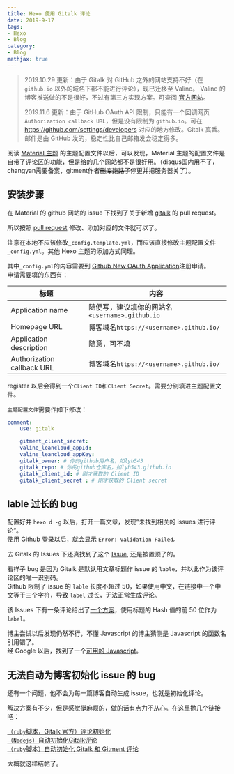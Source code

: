 ```yaml
---
title: Hexo 使用 Gitalk 评论
date: 2019-9-17
tags:
- Hexo
- Blog
category:
- Blog
mathjax: true
---
```


> 2019.10.29 更新：由于 Gitalk 对 GitHub 之外的网站支持不好（在 `github.io` 以外的域名下都不能进行评论），现已迁移至 Valine。
> Valine 的博客推送做的不是很好，不过有第三方实现方案。可查阅 [官方网站](https://valine.js.org/notify.html)。
>
> 2019.11.6 更新：由于 GitHub OAuth API 限制，只能有一个回调网页`Authorization callback URL`，但是没有限制为 `github.io`。可在 https://github.com/settings/developers 对应的地方修改。Gitalk 真香。邮件是由 GitHub 发的，稳定性比自己邮箱发会稳定得多。

阅读 [Material 主题](https://github.com/viosey/hexo-theme-material/) 的主题配置文件以后，可以发现，Material 主题的配置文件是自带了评论区的功能，但是给的几个网站都不是很好用。（disqus国内用不了，changyan需要备案，gitment作者~~删库跑路了~~停更并把服务器关了）。  

## 安装步骤

在 Material 的 github 网站的 issue 下找到了关于新增 [gitalk](https://github.com/gitalk/gitalk/blob/master/readme-cn.md) 的 pull request。 

所以按照 [pull request](https://github.com/viosey/hexo-theme-material/pull/554/files) 修改、添加对应的文件就可以了。  

注意在本地不应该修改`_config.template.yml`，而应该直接修改主题配置文件`_config.yml`。其他 Hexo 主题的添加方式同理。

其中`_config.yml`的内容需要到 [Github New OAuth Application](https://github.com/settings/applications/new)注册申请。  
申请需要填的东西有：

标题|内容
-|-
Application name|随便写，建议填你的网站名`<username>.github.io`
Homepage URL|博客域名`https://<username>.github.io/`
Application description|随意，可不填
Authorization callback URL|博客域名`https://<username>.github.io/`

register 以后会得到一个`Client ID`和`Client Secret`。需要分别填进主题配置文件。

`主题配置文件`需要作如下修改：

```yml
comment:
    use: gitalk

    gitment_client_secret:
    valine_leancloud_appId:
    valine_leancloud_appKey:
    gitalk_owner: # 你的github用户名，如lyh543
    gitalk_repo: # 你的github仓库名，如lyh543.github.io
    gitalk_client_id: # 刚才获取的 Client ID
    gitalk_client_secret : # 刚才获取的 Client secret
```

## lable 过长的 bug

配置好并 `hexo d -g` 以后，打开一篇文章，发现“未找到相关的 issues 进行评论”。  
使用 Github 登录以后，就会显示 `Error: Validation Failed`。

去 Gitalk 的 Issues 下还真找到了这个 [Issue](https://github.com/gitalk/gitalk/issues/102), 还是被置顶了的。

看样子 bug 是因为 Gitalk 是默认用文章标题作 issue 的 `lable`，并以此作为该评论区的唯一识别码。  
Github 限制了 issue 的 `lable` 长度不超过 50，如果使用中文，在链接中一个中文等于三个字符，导致 `label` 过长，无法正常生成评论。

该 Issues 下有一条评论给出了[一个方案](https://github.com/gitalk/gitalk/issues/102#issuecomment-364930067)，使用标题的 Hash 值的前 50 位作为 `label`。

博主尝试以后发现仍然不行，不懂 Javascript 的博主猜测是 Javascript 的函数名引用错了。  
经 Google 以后，找到了一个[可用的 Javascript](https://github.com/viosey/hexo-theme-material/issues/622#issuecomment-373307046)。

## 无法自动为博客初始化 issue 的 bug

还有一个问题，他不会为每一篇博客自动生成 issue，也就是初始化评论。

解决方案有不少，但是感觉挺麻烦的，做的话有点力不从心。在这里抛几个链接吧：

[（`ruby`脚本，Gitalk 官方）评论初始化](https://github.com/gitalk/gitalk/wiki/%E8%AF%84%E8%AE%BA%E5%88%9D%E5%A7%8B%E5%8C%96)  
[（`Nodejs`）自动初始化Gitalk评论](http://edisonxu.com/2018/10/31/gitalk-auto-init.html)  
[（`ruby`脚本）自动初始化 Gitalk 和 Gitment 评论](https://draveness.me/git-comments-initialize)

大概就这样结帖了。
